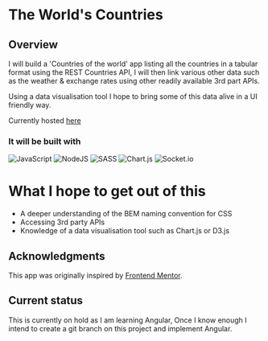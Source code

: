 # The World's Countries

## Overview

I will build a 'Countries of the world' app listing all the countries in a tabular format using the REST Countries API, I will then link various other data such as the weather & exchange rates using other readily available 3rd part APIs. 

Using a data visualisation tool I hope to bring some of this data alive in a UI friendly way.

Currently hosted [here]

### It will be built with

![JavaScript](https://img.shields.io/badge/javascript-%23323330.svg?style=for-the-badge&logo=javascript&logoColor=%23F7DF1E)
![NodeJS](https://img.shields.io/badge/node.js-6DA55F?style=for-the-badge&logo=node.js&logoColor=white)
![SASS](https://img.shields.io/badge/SASS-hotpink.svg?style=for-the-badge&logo=SASS&logoColor=white)
![Chart.js](https://img.shields.io/badge/chart.js-F5788D.svg?style=for-the-badge&logo=chart.js&logoColor=white)
![Socket.io](https://img.shields.io/badge/Socket.io-black?style=for-the-badge&logo=socket.io&badgeColor=010101)

# What I hope to get out of this

- A deeper understanding of the BEM naming convention for CSS
- Accessing 3rd party APIs
- Knowledge of a data visualisation tool such as Chart.js or D3.js

## Acknowledgments

This app was originally inspired by [Frontend Mentor](https://www.frontendmentor.io/challenges/rest-countries-api-with-color-theme-switcher-5cacc469fec04111f7b848ca).

[here]: https://countries-in-the-world.herokuapp.com/

## Current status

This is currently on hold as I am learning Angular, Once I know enough I intend to create a git branch on this project and implement Angular.
